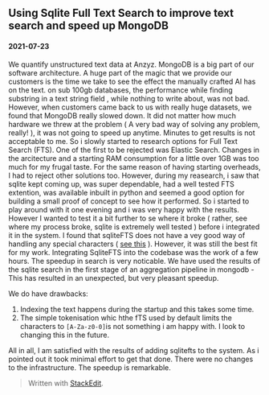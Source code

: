 ## Using Sqlite Full Text Search to improve text search and speed up MongoDB
#### 2021-07-23
We quantify unstructured text data at Anzyz. 
MongoDB is a big part of our software architecture. A huge part of the magic that we provide our customers is the time we take to see the effect the manually crafted AI has on the text. on sub 100gb databases, the performance while finding substring in a text string field , while nothing to write about, was not bad. However, when customers came back to us with really huge datasets, we found that MongoDB really slowed down. It did not matter how much hardware we threw at the problem ( A very bad way of solving any problem, really! ), it was not going to speed up anytime.
Minutes to get results is not acceptable to me. So i slowly started to research options for Full Text Search (FTS). One of the first to be rejected was Elastic Search. Changes in the arcitecture and a starting RAM consumption for a little over 1GB was too much for my frugal taste. For the same reason of having starting overheads, I had to reject other solutions too. However, during my reasearch, i saw that sqlite kept coming up, was super dependable, had a well tested FTS extention, was available inbuilt in python and seemed a good option for building a small proof of concept to see how it performed. So i started to play around with it one evening and i was very happy with the results. However I wanted to test it a bit further to se where it broke ( rather, see where my process broke, sqlite is extremely well tested ) before i integrated it in the system. I found that sqliteFTS does not have a vey good way of handling any special characters ( [see this](https://stackoverflow.com/a/28996203) ). However, it was still the best fit for my work. Integrating SqliteFTS into the codebase was the work of a few hours. The speedup in search is very noticable.
We have used the results of the sqlite search in the first stage of an aggregation pipeline in mongodb - This has resulted in an unexpected, but very pleasant speedup.

We do have drawbacks:
1. Indexing the text happens during the startup and this takes some time.
2. The simple tokenisation whic hthe fTS used by default limits the characters to `[A-Za-z0-0]`is not something i am happy with. I look to changing this in the future.

All in all, I am satisfied with the results of adding sqlitefts to the system. As i pointed out it took minimal effort to get that done. There were no changes to the infrastructure. The speedup is remarkable. 

 
> Written with [StackEdit](https://stackedit.io/).
